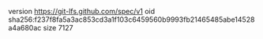 version https://git-lfs.github.com/spec/v1
oid sha256:f237f8fa5a3ac853cd3a1f103c6459560b9993fb21465485abe14528a4a680ac
size 7127
